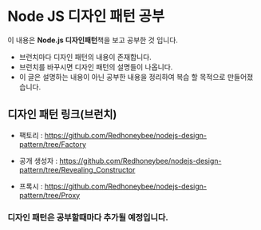 # Node JS 디자인 패턴 공부

이 내용은 **Node.js 디자인패턴**책을 보고 공부한 것 입니다.

 * 브런치마다 디자인 패턴의 내용이 존재합니다.
 * 브런치를 바꾸시면 디자인 패턴의 설명들이 나옵니다.
 * 이 글은 설명하는 내용이 아닌 공부한 내용을 정리하여 복습 할 목적으로 만들어졌습니다.


## 디자인 패턴 링크(브런치) 

 * 팩토리 : <https://github.com/Redhoneybee/nodejs-design-pattern/tree/Factory>

 * 공개 생성자 : <https://github.com/Redhoneybee/nodejs-design-pattern/tree/Revealing_Constructor>

 * 프록시 : <https://github.com/Redhoneybee/nodejs-design-pattern/tree/Proxy>


### 디자인 패턴은 공부할때마다 추가될 예정입니다.